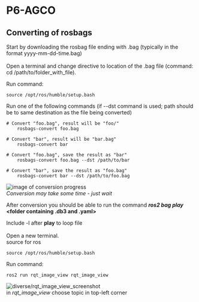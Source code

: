 # P6-AGCO
<h2>Converting of rosbags</h2>
Start by downloading the rosbag file ending with .bag (typically in the format yyyy-mm-dd-time.bag) 
<br><br>
Open a terminal and change directive to location of the .bag file (command: cd /path/to/folder_with_file). 

Run command:

```
source /opt/ros/humble/setup.bash 
```

Run one of the following commands (if --dst command is used; path should be to same destination as the file being converted)

```
# Convert "foo.bag", result will be "foo/" 
    rosbags-convert foo.bag

# Convert "bar", result will be "bar.bag"
    rosbags-convert bar

# Convert "foo.bag", save the result as "bar"
    rosbags-convert foo.bag --dst /path/to/bar

# Convert "bar", save the result as "foo.bag"
    rosbags-convert bar --dst /path/to/foo.bag
```

![image of conversion progress](.png)<br>
*Conversion may take some time - just wait*  

After conversion you should be able to run the command ***ros2 bag play*** **\<folder containing .db3 and .yaml>**

Include -l after **play** to loop file 
<br><br>
Open a new terminal. 
<br> source for ros  
```
source /opt/ros/humble/setup.bash 
```
Run command: 
```
ros2 run rqt_image_view rqt_image_view
```

![diverse/rqt_image_view_screenshot](.png)<br>
in *rqt_image_view* choose topic in top-left corner